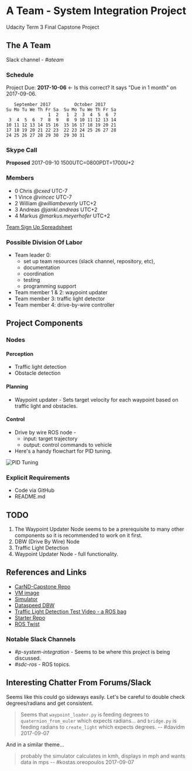 A Team - System Integration Project 
===================================

Udacity Term 3 Final Capstone Project

## The A Team
Slack channel - *#ateam*

### Schedule

Project Due: **2017-10-06** <- Is this correct? It says "Due in 1 month" on 2017-09-06.

```
   September 2017         October 2017      
Su Mo Tu We Th Fr Sa  Su Mo Tu We Th Fr Sa  
                1  2   1  2  3  4  5  6  7  
 3  4  5  6  7  8  9   8  9 10 11 12 13 14  
10 11 12 13 14 15 16  15 16 17 18 19 20 21  
17 18 19 20 21 22 23  22 23 24 25 26 27 28  
24 25 26 27 28 29 30  29 30 31 
```

### Skype Call
**Proposed** 2017-09-10 1500UTC=0800PDT=1700U+2

### Members
  - 0 Chris _@cxed_ UTC-7
  - 1 Vince _@vincec_ UTC-7
  - 2 William _@williambeverly_ UTC+2
  - 3 Andreas _@jankl.andreas_ UTC+2
  - 4 Markus _@markus.meyerhofer_ UTC+2

[Team Sign Up Spreadsheet](https://docs.google.com/spreadsheets/d/17I_0q8tylk9Q_Y3GTSq738KkBIoS6SUt1quR5lPPAdg/edit#gid=0)

### Possible Division Of Labor
* Team leader 0:
  - set up team resources (slack channel, repository, etc),
  - documentation
  - coordination
  - testing
  - programming support
* Team member 1 & 2: waypoint updater
* Team member 3: traffic light detector
* Team member 4: drive-by-wire controller

## Project Components

### Nodes
#### Perception
* Traffic light detection
* Obstacle detection

#### Planning
* Waypoint updater - Sets target velocity for each waypoint based on traffic light and obstacles.

#### Control
* Drive by wire ROS node -
  - input: target trajectory
  - output: control commands to vehicle
* Here's a handy flowchart for PID tuning.

![PID Tuning](http://support.motioneng.com/Downloads-Notes/Tuning/images/overshoot_flowchart.gif "PID Tuning")

### Explicit Requirements
* Code via GitHub
* README.md

## TODO
1. The Waypoint Updater Node seems to be a prerequisite to many other components
   so it is recommended to work on it first.
2. DBW (Drive By Wire) Node
3. Traffic Light Detection
4. Waypoint Updater Node - full functionality.


## References and Links
* [CarND-Capstone Repo](https://github.com/udacity/CarND-Capstone)
* [VM image](https://classroom.udacity.com/nanodegrees/nd013/parts/6047fe34-d93c-4f50-8336-b70ef10cb4b2/modules/e1a23b06-329a-4684-a717-ad476f0d8dff/lessons/7e3627d7-14f7-4a33-9dbf-75c98a6e411b/concepts/8c742938-8436-4d3d-9939-31e40284e7a6?contentVersion=1.0.0&contentLocale=en-us)
* [Simulator](https://github.com/udacity/CarND-Capstone/releases/tag/v1.1)
* [Dataspeed DBW](https://bitbucket.org/DataspeedInc/dbw_mkz_ros)
* [Traffic Light Detection Test Video - a ROS bag](https://drive.google.com/file/d/0B2_h37bMVw3iYkdJTlRSUlJIamM/view?usp=sharing)
* [Starter Repo](https://github.com/udacity/CarND-System-Integration)
* [ROS Twist](http://docs.ros.org/jade/api/geometry_msgs/html/msg/Twist.html)

### Notable Slack Channels
* _#p-system-integration_ - Seems to be where this project is being discussed.
* _#sdc-ros_ - ROS topics.

## Interesting Chatter From Forums/Slack
Seems like this could go sideways easily. Let's be careful to double
check degrees/radians and get consistent.

> Seems that `waypoint_loader.py` is feeding degrees to
> `quaternion_from_euler` which expects radians… and `bridge.py` is
> feeding radians to `create_light` which expects degrees.
> --   #davidm 2017-09-07

And in a similar theme...

> probably the simulator calculates in kmh, displays in mph and wants
> data in mps
> -- #kostas.oreopoulos 2017-09-07
